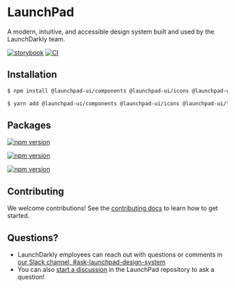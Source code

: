 # LaunchPad

A modern, intuitive, and accessible design system built and used by the LaunchDarkly team.

[![storybook](https://shields.io/badge/storybook-grey?logo=storybook&style=flat)](https://launchpad.launchdarkly.com) [![CI](https://github.com/launchdarkly/launchpad-ui/workflows/Verify%20changes/badge.svg)](https://github.com/launchdarkly/launchpad-ui/actions?query=branch%3Amain)

## Installation

```sh
$ npm install @launchpad-ui/components @launchpad-ui/icons @launchpad-ui/tokens
```

```sh
$ yarn add @launchpad-ui/components @launchpad-ui/icons @launchpad-ui/tokens
```

## Packages

[![npm version](https://img.shields.io/npm/v/@launchpad-ui/components.svg?label=@launchpad-ui/components)](https://www.npmjs.com/package/@launchpad-ui/components)

[![npm version](https://img.shields.io/npm/v/@launchpad-ui/icons.svg?label=@launchpad-ui/icons)](https://www.npmjs.com/package/@launchpad-ui/icons)

[![npm version](https://img.shields.io/npm/v/@launchpad-ui/tokens.svg?label=@launchpad-ui/tokens)](https://www.npmjs.com/package/@launchpad-ui/tokens)

## Contributing

We welcome contributions! See the [contributing docs](https://github.com/launchdarkly/launchpad-ui/blob/main/CONTRIBUTING.md) to learn how to get started.

## Questions?

- LaunchDarkly employees can reach out with questions or comments in [our Slack channel, #ask-launchpad-design-system](https://launchdarkly.slack.com/channels/CDXEFNMLP)
- You can also [start a discussion](https://github.com/launchdarkly/launchpad-ui/discussions) in the LaunchPad repository to ask a question!
